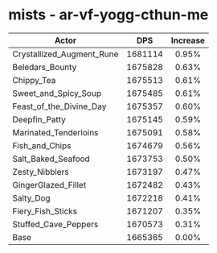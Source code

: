 # mists - ar-vf-yogg-cthun-me
| Actor | DPS | Increase |
|---|:---:|:---:|
|Crystallized_Augment_Rune|1681114|0.95%|
|Beledars_Bounty|1675828|0.63%|
|Chippy_Tea|1675513|0.61%|
|Sweet_and_Spicy_Soup|1675485|0.61%|
|Feast_of_the_Divine_Day|1675357|0.60%|
|Deepfin_Patty|1675145|0.59%|
|Marinated_Tenderloins|1675091|0.58%|
|Fish_and_Chips|1674679|0.56%|
|Salt_Baked_Seafood|1673753|0.50%|
|Zesty_Nibblers|1673197|0.47%|
|GingerGlazed_Fillet|1672482|0.43%|
|Salty_Dog|1672218|0.41%|
|Fiery_Fish_Sticks|1671207|0.35%|
|Stuffed_Cave_Peppers|1670573|0.31%|
|Base|1665365|0.00%|
